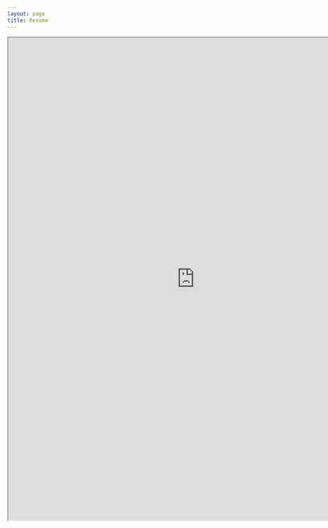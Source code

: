```yaml
---
layout: page
title: Resume
---
```


<iframe src="https://resume.creddle.io/embed/7rdtgtvrzqa"
  width="850" height="1100" seamless></iframe> 
